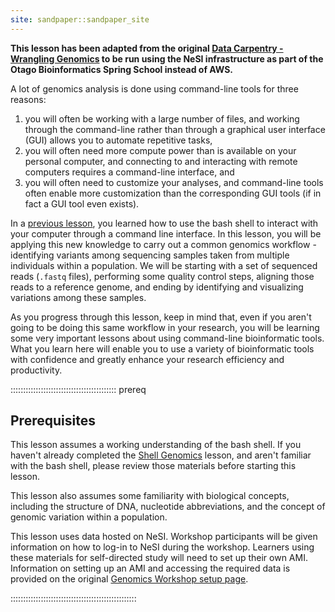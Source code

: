 ```yaml
---
site: sandpaper::sandpaper_site
---
```


**This lesson has been adapted from the original [Data Carpentry - Wrangling Genomics](https://datacarpentry.org/wrangling-genomics/) to be run using the NeSI infrastructure as part of the Otago Bioinformatics Spring School instead of AWS.**

A lot of genomics analysis is done using command-line tools for three reasons:

1. you will often be working with a large number of files, and working through the command-line rather than
   through a graphical user interface (GUI) allows you to automate repetitive tasks,
2. you will often need more compute power than is available on your personal computer, and
   connecting to and interacting with remote computers requires a command-line interface, and
3. you will often need to customize your analyses, and command-line tools often enable more
   customization than the corresponding GUI tools (if in fact a GUI tool even exists).

In a [previous lesson](https://otagobioinformaticsspringschool.github.io/shell-genomics-nesi/), you learned how to use the bash shell to interact with your computer through a command line interface. In this
lesson, you will be applying this new knowledge to carry out a common genomics workflow - identifying variants among sequencing samples
taken from multiple individuals within a population. We will be starting with a set of sequenced reads (`.fastq` files), performing
some quality control steps, aligning those reads to a reference genome, and ending by identifying and visualizing variations among these
samples.

As you progress through this lesson, keep in mind that, even if you aren't going to be doing this same workflow in your research,
you will be learning some very important lessons about using command-line bioinformatic tools. What you learn here will enable you to
use a variety of bioinformatic tools with confidence and greatly enhance your research efficiency and productivity.

:::::::::::::::::::::::::::::::::::::::::: prereq

## Prerequisites

This lesson assumes a working understanding of the bash shell. If you haven't already completed the [Shell Genomics](https://www.datacarpentry.org/shell-genomics/) lesson, and aren't familiar with the bash shell, please review those materials
before starting this lesson.

This lesson also assumes some familiarity with biological concepts, including the structure of DNA, nucleotide abbreviations, and the
concept of genomic variation within a population.

This lesson uses data hosted on NeSI. Workshop participants will be given information on how
to log-in to NeSI during the workshop. Learners using these materials for self-directed study will need to set up their own
AMI. Information on setting up an AMI and accessing the required data is provided on the original [Genomics Workshop setup page](http://www.datacarpentry.org/genomics-workshop/setup.html).

::::::::::::::::::::::::::::::::::::::::::::::::::
